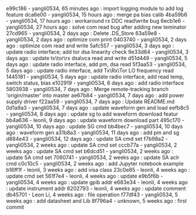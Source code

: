 e99c186 - yangli0534, 65 minutes ago : import logging module to add log feature
dca6e00 - yangli0534, 15 hours ago : merge pa bias calib
4ba59b6 - yangli0534, 17 hours ago : workaround rx DDC read\write bug
6ecb1e6 - yangli0534, 27 hours ago : solve com read bug after adding new teminator
27cd965 - yangli0534, 2 days ago : Delete .DS_Store
63a59e8 - yangli0534, 2 days ago : optimize com print
0403740 - yangli0534, 2 days ago : optimize com read and write
5afc557 - yangli0534, 3 days ago : update radio interface; add tor dsa linearity check
9e33d84 - yangli0534, 3 days ago : update tx\tor\rx dsa\vca read and write
d51d449 - yangli0534, 5 days ago : update radio interface, add pm, dsa read
5f3aa53 - yangli0534, 5 days ago : update radio interface, add Tx\Rx\Tor LO frequency read
1445181 - yangli0534, 5 days ago : update radio interface, add read temp, switch status, bias
e102919 - yangli0534, 6 days ago : add radio interface
5803938 - yangli0534, 7 days ago : Merge remote-tracking branch 'origin/master' into master
ae67b84 - yangli0534, 7 days ago : add power supply driver
f22aa59 - yangli0534, 7 days ago : Update README.md
0d1a9a3 - yangli0534, 7 days ago : update waveform gen and load
eefb8c5 - yangli0534, 8 days ago : update sg to add waveform download featur
bb4a636 - leonli, 9 days ago : update waveform download part
495c170 - yangli0534, 10 days ago : update SG cmd
bb4bec7 - yangli0534, 10 days ago : waveform gen
a31b8a3 - yangli0534, 11 days ago : add pm and sg
d884e43 - yangli0534, 12 days ago : update SA  cmd set
f7b98a2 - yangli0534, 2 weeks ago : update SA  cmd set
cccb77a - yangli0534, 2 weeks ago : update SA  cmd set
b6dcd51 - yangli0534, 2 weeks ago : update SA  cmd set
7060741 - yangli0534, 2 weeks ago : update SA aclr cmd
c0c10c5 - yangli0534, 2 weeks ago : add Jupyter notebook example
b16ff1f - leonli, 3 weeks ago : add visa class
23c0e85 - leonli, 4 weeks ago : update cmd set
561f7e4 - leonli, 4 weeks ago : update
e9b5f6b - yangli0534, 4 weeks ago : update gpib addr
e683e34 - leonli, 4 weeks ago : update instrument addr
6202793 - leonli, 4 weeks ago : update comment
db45701 - Leon Li, 4 weeks ago : file operation
f77df43 - yangli0534, 5 weeks ago :  add datasheet and Lib
8f796a4 - unknown, 5 weeks ago : first commit